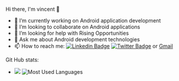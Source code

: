  Hi there, I'm vincent 👋


- 🔭 I’m currently working on Android application development
- 👯 I’m looking to collaborate on Android applications
- 🤔 I’m looking for help with Rising Opportunities
- 💬 Ask me about Android development technologies
- 📫 How to reach me:  [![Linkedin Badge](https://img.shields.io/badge/-LinkedIn-0e76a8?style=flat-square&logo=Linkedin&logoColor=white)](https://www.linkedin.com/in/vincent-munene-35319822a/) [![Twitter Badge](https://img.shields.io/badge/-Twitter-00acee?style=flat-square&logo=Twitter&logoColor=white)](https://twitter.com/VincentNesh) or [Gmail](mailto:munenevincent49@gmail.com)

Git Hub stats:
- <img src="https://github-readme-stats.vercel.app/api?username=vincentmunene49&&show_icons=true&title_color=ffffff&icon_color=bb2acf&text_color=daf7dc&bg_color=151515"> ![Most Used Languages](https://github-readme-stats.vercel.app/api/top-langs/?username=vincentmunene49&layout=compact)




